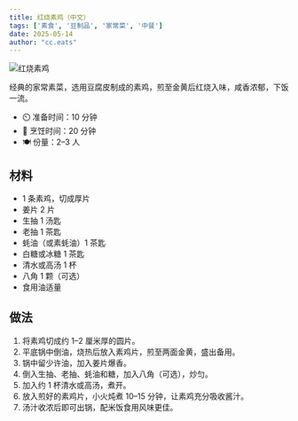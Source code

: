 ```yaml
---
title: 红烧素鸡（中文）
tags: ['素食', '豆制品', '家常菜', '中餐']
date: 2025-05-14
author: "cc.eats"
---
```


![红烧素鸡](/pix/hongshaosuji.jpg)

经典的家常素菜，选用豆腐皮制成的素鸡，煎至金黄后红烧入味，咸香浓郁，下饭一流。

- ⏲️ 准备时间：10 分钟
- 🍳 烹饪时间：20 分钟
- 🍽️ 份量：2–3 人

## 材料

- 1 条素鸡，切成厚片
- 姜片 2 片
- 生抽 1 汤匙
- 老抽 1 茶匙
- 蚝油（或素蚝油）1 茶匙
- 白糖或冰糖 1 茶匙
- 清水或高汤 1 杯
- 八角 1 颗（可选）
- 食用油适量

## 做法

1. 将素鸡切成约 1–2 厘米厚的圆片。
2. 平底锅中倒油，烧热后放入素鸡片，煎至两面金黄，盛出备用。
3. 锅中留少许油，加入姜片爆香。
4. 倒入生抽、老抽、蚝油和糖，加入八角（可选），炒匀。
5. 加入约 1 杯清水或高汤，煮开。
6. 放入煎好的素鸡片，小火炖煮 10–15 分钟，让素鸡充分吸收酱汁。
7. 汤汁收浓后即可出锅，配米饭食用风味更佳。

